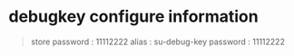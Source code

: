 # debugkey configure information

> store password : 11112222
> alias : su-debug-key
> password : 11112222